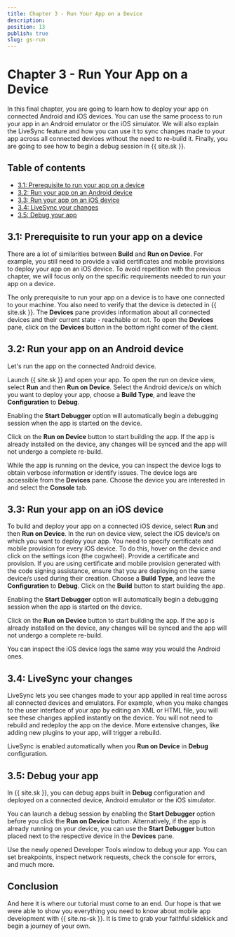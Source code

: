 ```yaml
---
title: Chapter 3 - Run Your App on a Device
description: 
position: 13
publish: true
slug: gs-run
---
```


# Chapter 3 - Run Your App on a Device

In this final chapter, you are going to learn how to deploy your app on connected Android and iOS devices. You can use the same process to run your app in an Android emulator or the iOS simulator. We will also explain the LiveSync feature and how you can use it to sync changes made to your app across all connected devices without the need to re-build  it. Finally, you are going to see how to begin a debug session in {{ site.sk }}.

## Table of contents

* [3.1: Prerequisite to run your app on a device](#31-prerequisite-to-run-your-app-on-a-device)
* [3.2: Run your app on an Android device](#32-run-your-app-on-an-android-device)
* [3.3: Run your app on an iOS device](#33-run-your-app-on-an-ios-device)
* [3.4: LiveSync your changes](#34-livesync-your-changes)
* [3.5: Debug your app](#35-debug-your-app)

## 3.1: Prerequisite to run your app on a device

There are a lot of similarities between **Build** and **Run on Device**. For example, you still need to provide a valid certificates and mobile provisions to deploy your app on an iOS device. To avoid repetition with the previous chapter, we will focus only on the specific requirements needed to run your app on a device.

The only prerequisite to run your app on a device is to have one connected to your machine. You also need to verify that the device is detected in {{ site.sk }}. The **Devices** pane provides information about all connected devices and their current state - reachable or not. To open the **Devices** pane, click on the **Devices** button in the bottom right corner of the client.

## 3.2: Run your app on an Android device

Let's run the app on the connected Android device. 

Launch {{ site.sk }} and open your app. To open the run on device view, select **Run** and then **Run on Device**. Select the Android device/s on which you want to deploy your app, choose a **Build Type**, and leave the **Configuration** to **Debug**. 

Enabling the **Start Debugger** option will automatically begin a debugging session when the app is started on the device.

Click on the **Run on Device** button to start building the app. If the app is already installed on the device, any changes will be synced and the app will not undergo a complete re-build.

While the app is running on the device, you can inspect the device logs to obtain verbose information or identify issues. The device logs are accessible from the **Devices** pane. Choose the device you are interested in and select the **Console** tab.

## 3.3: Run your app on an iOS device

To build and deploy your app on a connected iOS device, select **Run** and then **Run on Device**. In the run on device view, select the iOS device/s on which you want to deploy your app. You need to specify certificate and mobile provision for every iOS device. To do this, hover on the device and click on the settings icon (the cogwheel). Provide a certificate and provision. If you are using certificate and mobile provision generated with the code signing assistance, ensure that you are deploying on the same device/s used during their creation. Choose a **Build Type**, and leave the **Configuration** to **Debug**. Click on the **Build** button to start building the app.

Enabling the **Start Debugger** option will automatically begin a debugging session when the app is started on the device.

Click on the **Run on Device** button to start building the app. If the app is already installed on the device, any changes will be synced and the app will not undergo a complete re-build.

You can inspect the iOS device logs the same way you would the Android ones.

## 3.4: LiveSync your changes

LiveSync lets you see changes made to your app applied in real time across all connected devices and emulators. For example, when you make changes to the user interface of your app by editing an XML or HTML file, you will see these changes applied instantly on the device. You will not need to rebuild and redeploy the app on the device. More extensive changes, like adding new plugins to your app, will trigger a rebuild.

LiveSync is enabled automatically when you **Run on Device** in **Debug** configuration. 

## 3.5: Debug your app

In {{ site.sk }}, you can debug apps built in **Debug** configuration and deployed on a connected device, Android emulator or the iOS simulator.

You can launch a debug session by enabling the **Start Debugger**  option before you click the **Run on Device** button. Alternatively, if the app is already running on your device, you can use the **Start Debugger** button placed next to the respective device in the **Devices** pane.

Use the newly opened Developer Tools window to debug your app. You can set breakpoints, inspect network requests, check the console for errors, and much more.

## Conclusion

And here it is where our tutorial must come to an end. Our hope is that we were able to show you everything you need to know about mobile app development with {{ site.ns-sk }}. It is time to grab your faithful sidekick and begin a journey of your own.